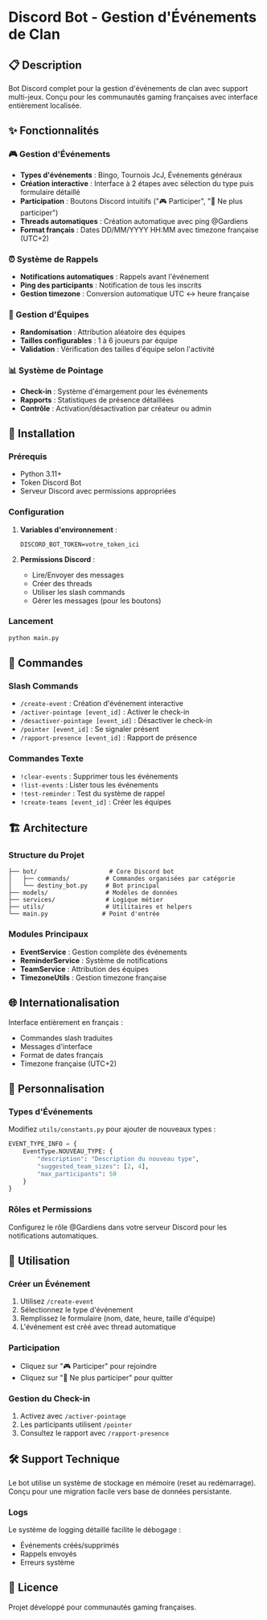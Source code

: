 # Discord Bot - Gestion d'Événements de Clan

## 📋 Description

Bot Discord complet pour la gestion d'événements de clan avec support multi-jeux. Conçu pour les communautés gaming françaises avec interface entièrement localisée.

## ✨ Fonctionnalités

### 🎮 Gestion d'Événements
- **Types d'événements** : Bingo, Tournois JcJ, Événements généraux
- **Création interactive** : Interface à 2 étapes avec sélection du type puis formulaire détaillé
- **Participation** : Boutons Discord intuitifs ("🎮 Participer", "🚪 Ne plus participer")
- **Threads automatiques** : Création automatique avec ping @Gardiens
- **Format français** : Dates DD/MM/YYYY HH:MM avec timezone française (UTC+2)

### ⏰ Système de Rappels
- **Notifications automatiques** : Rappels avant l'événement
- **Ping des participants** : Notification de tous les inscrits
- **Gestion timezone** : Conversion automatique UTC ↔ heure française

### 👥 Gestion d'Équipes
- **Randomisation** : Attribution aléatoire des équipes
- **Tailles configurables** : 1 à 6 joueurs par équipe
- **Validation** : Vérification des tailles d'équipe selon l'activité

### 📊 Système de Pointage
- **Check-in** : Système d'émargement pour les événements
- **Rapports** : Statistiques de présence détaillées
- **Contrôle** : Activation/désactivation par créateur ou admin

## 🚀 Installation

### Prérequis
- Python 3.11+
- Token Discord Bot
- Serveur Discord avec permissions appropriées

### Configuration
1. **Variables d'environnement** :
   ```
   DISCORD_BOT_TOKEN=votre_token_ici
   ```

2. **Permissions Discord** :
   - Lire/Envoyer des messages
   - Créer des threads
   - Utiliser les slash commands
   - Gérer les messages (pour les boutons)

### Lancement
```bash
python main.py
```

## 📱 Commandes

### Slash Commands
- `/create-event` : Création d'événement interactive
- `/activer-pointage [event_id]` : Activer le check-in
- `/desactiver-pointage [event_id]` : Désactiver le check-in
- `/pointer [event_id]` : Se signaler présent
- `/rapport-presence [event_id]` : Rapport de présence

### Commandes Texte
- `!clear-events` : Supprimer tous les événements
- `!list-events` : Lister tous les événements
- `!test-reminder` : Test du système de rappel
- `!create-teams [event_id]` : Créer les équipes

## 🏗️ Architecture

### Structure du Projet
```
├── bot/                    # Core Discord bot
│   ├── commands/          # Commandes organisées par catégorie
│   └── destiny_bot.py     # Bot principal
├── models/                # Modèles de données
├── services/              # Logique métier
├── utils/                 # Utilitaires et helpers
└── main.py               # Point d'entrée
```

### Modules Principaux
- **EventService** : Gestion complète des événements
- **ReminderService** : Système de notifications
- **TeamService** : Attribution des équipes
- **TimezoneUtils** : Gestion timezone française

## 🌐 Internationalisation

Interface entièrement en français :
- Commandes slash traduites
- Messages d'interface
- Format de dates français
- Timezone française (UTC+2)

## 🔧 Personnalisation

### Types d'Événements
Modifiez `utils/constants.py` pour ajouter de nouveaux types :
```python
EVENT_TYPE_INFO = {
    EventType.NOUVEAU_TYPE: {
        "description": "Description du nouveau type",
        "suggested_team_sizes": [2, 4],
        "max_participants": 50
    }
}
```

### Rôles et Permissions
Configurez le rôle @Gardiens dans votre serveur Discord pour les notifications automatiques.

## 📝 Utilisation

### Créer un Événement
1. Utilisez `/create-event`
2. Sélectionnez le type d'événement
3. Remplissez le formulaire (nom, date, heure, taille d'équipe)
4. L'événement est créé avec thread automatique

### Participation
- Cliquez sur "🎮 Participer" pour rejoindre
- Cliquez sur "🚪 Ne plus participer" pour quitter

### Gestion du Check-in
1. Activez avec `/activer-pointage`
2. Les participants utilisent `/pointer`
3. Consultez le rapport avec `/rapport-presence`

## 🛠️ Support Technique

Le bot utilise un système de stockage en mémoire (reset au redémarrage). Conçu pour une migration facile vers base de données persistante.

### Logs
Le système de logging détaillé facilite le débogage :
- Événements créés/supprimés
- Rappels envoyés
- Erreurs système

## 📄 Licence

Projet développé pour communautés gaming françaises.